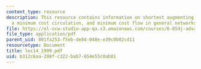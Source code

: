 ```yaml
---
content_type: resource
description: This resource contains information on shortest augmenting paths, finding
  a minimum cost circulation, and minimum cost flow in general networks by cost scaling.
file: https://ol-ocw-studio-app-qa.s3.amazonaws.com/courses/6-854j-advanced-algorithms-fall-2005/b312c6aa208fc322bab7654e55c0ab01_lec14_1999.pdf
file_type: application/pdf
parent_uid: 801fa253-f5eb-de84-048e-e39c0b02cd11
resourcetype: Document
title: lec14_1999.pdf
uid: b312c6aa-208f-c322-bab7-654e55c0ab01
---
```

